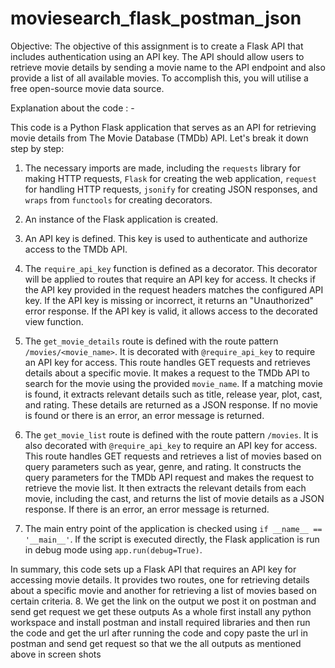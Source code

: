 # moviesearch_flask_postman_json
Objective: The objective of this assignment is to create a Flask API that includes authentication using an API key. The API should allow users to retrieve movie details by sending a movie name to the API endpoint and also provide a list of all available movies. To accomplish this, you will utilise a free open-source movie data source.

Explanation about the code : -

This code is a Python Flask application that serves as an API for retrieving movie details from The Movie Database (TMDb) API. Let's break it down step by step:

1. The necessary imports are made, including the `requests` library for making HTTP requests, `Flask` for creating the web application, `request` for handling HTTP requests, `jsonify` for creating JSON responses, and `wraps` from `functools` for creating decorators.

2. An instance of the Flask application is created.

3. An API key is defined. This key is used to authenticate and authorize access to the TMDb API.

4. The `require_api_key` function is defined as a decorator. This decorator will be applied to routes that require an API key for access. It checks if the API key provided in the request headers matches the configured API key. If the API key is missing or incorrect, it returns an "Unauthorized" error response. If the API key is valid, it allows access to the decorated view function.

5. The `get_movie_details` route is defined with the route pattern `/movies/<movie_name>`. It is decorated with `@require_api_key` to require an API key for access. This route handles GET requests and retrieves details about a specific movie. It makes a request to the TMDb API to search for the movie using the provided `movie_name`. If a matching movie is found, it extracts relevant details such as title, release year, plot, cast, and rating. These details are returned as a JSON response. If no movie is found or there is an error, an error message is returned.

6. The `get_movie_list` route is defined with the route pattern `/movies`. It is also decorated with `@require_api_key` to require an API key for access. This route handles GET requests and retrieves a list of movies based on query parameters such as year, genre, and rating. It constructs the query parameters for the TMDb API request and makes the request to retrieve the movie list. It then extracts the relevant details from each movie, including the cast, and returns the list of movie details as a JSON response. If there is an error, an error message is returned.

7. The main entry point of the application is checked using `if __name__ == '__main__'`. If the script is executed directly, the Flask application is run in debug mode using `app.run(debug=True)`.

In summary, this code sets up a Flask API that requires an API key for accessing movie details. It provides two routes, one for retrieving details about a specific movie and another for retrieving a list of movies based on certain criteria.
8. We get the link on the output we post it on postman and send get request we get these outputs 
As a whole first install any python workspace and install postman and install required libraries and then run the code and get the url after running the code and copy paste the url in postman and send get request so that we the all outputs as mentioned above in screen shots
